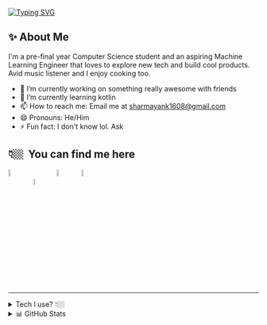 <!-- # Namaste, I'm Mayank Sharma <a href="https://sharmayank.co"><img src="https://raw.githubusercontent.com/shar-mayank/shar-mayank/main/stuff/namaste.gif" width=6% style="vertical-align: bottom;"></a> -->

[![Typing SVG](https://readme-typing-svg.demolab.com?font=Poppins&weight=600&size=28&duration=4986&pause=1000&color=66E133&center=true&vCenter=true&width=435&lines=Namaste%2C+I'm+Mayank+Sharma)](https://git.io/typing-svg)

<h2>✨&nbsp;About Me</h2>

I'm a pre-final year Computer Science student and an aspiring Machine Learning Engineer that loves to explore new tech and build cool products. Avid music listener and I enjoy cooking too.

- 🔭 I’m currently working on something really awesome with friends
- 🌱 I’m currently learning kotlin
- 📫 How to reach me: Email me at <a href="mailto:sharmayank1608@gmail.com" style="color: yellowgreen">sharmayank1608@gmail.com</a>
- 😄 Pronouns: He/Him
- ⚡ Fun fact: I don't know lol. Ask <a href="https://github.com/gauransh415" style="color: white">@gauransh415</a>


<h2>👇🏼&nbsp; You can find me here</h2>
<a href="https://www.linkedin.com/in/shar-mayank/"><img src="https://raw.githubusercontent.com/shar-mayank/shar-mayank/main/stuff/LinkedIn.svg" width=6% style="vertical-align: bottom;"></a>
&nbsp; &nbsp; <a href="https://x.com/sharmayank16"><img src="https://raw.githubusercontent.com/shar-mayank/shar-mayank/main/stuff/X_logo.svg" width=5.5% style="vertical-align: bottom;"></a>
&nbsp; &nbsp; <a href="https://www.youtube.com/@shar_mayank"><img src="https://raw.githubusercontent.com/shar-mayank/shar-mayank/main/stuff/YouTube.svg" width=6%;></a>
&nbsp; &nbsp; <a href="https://open.spotify.com/user/31nnp65x2sxb2pctdl574jxc2lte?si=Jg4Pl1EMQXWmLB5B7H7rmg"><img src="https://raw.githubusercontent.com/shar-mayank/shar-mayank/main/stuff/Spotify.svg" width=6% style="vertical-align: bottom;"></a><hr>

<details>
 <summary>Tech I use? 👇🏼</summary>
<!-- <h2>🛠️&nbsp;Tools & Languages</h2> -->

- **Deep Learning Libraries/Frameworks** <br>
<a href="https://keras.io/" target="_blank"><img height="23px" src="https://img.shields.io/badge/Keras-FF0000?style=for-the-badge&logo=keras&logoColor=white"></a>
<a href="https://pytorch.org/" target="_blank"><img height="23px" src="https://img.shields.io/badge/PyTorch-EE4C2C?style=for-the-badge&logo=pytorch&logoColor=white"></a>
<a href="https://www.tensorflow.org/" target="_blank"><img height="23px" src="https://img.shields.io/badge/TensorFlow-FF6F00?style=for-the-badge&logo=tensorflow&logoColor=white"></a>
<a href="https://opencv.org/" target="_blank"><img height="23px" src="https://img.shields.io/badge/OpenCV-27338e?style=for-the-badge&logo=OpenCV&logoColor=white"></a>

- **Machine Learning Libraries/Frameworks** <br>
<a href="https://numpy.org/" target="_blank"><img height="23px" src="https://img.shields.io/badge/Numpy-777BB4?style=for-the-badge&logo=numpy&logoColor=white"></a>
<a href="https://pandas.pydata.org/" target="_blank"><img height="23px" src="https://img.shields.io/badge/Pandas-2C2D72?style=for-the-badge&logo=pandas&logoColor=white"></a>
<a href="https://scikit-learn.org/" target="_blank"><img height="23px" src="https://img.shields.io/badge/scikit_learn-F7931E?style=for-the-badge&logo=scikit-learn&logoColor=white"></a>
<a href="https://matplotlib.org/" target="_blank"><img height="23px" src="https://img.shields.io/badge/Matplotlib-0052CC?style=for-the-badge&logo=matplotlib&logoColor=white"></a>
<a href="https://scipy.org/" target="_blank"><img height="23px" src="https://img.shields.io/badge/SciPy-654FF0?style=for-the-badge&logo=SciPy&logoColor=white"></a>

- **Languages** <br>
<a><img height="23px" src="https://img.shields.io/badge/C-00599C?style=for-the-badge&logo=c&logoColor=white"></a>
<a><img height="23px" src="https://img.shields.io/badge/C%2B%2B-00599C?style=for-the-badge&logo=c%2B%2B&logoColor=white"></a>
<a><img height="23px" src="https://img.shields.io/badge/CSS3-1572B6?style=for-the-badge&logo=css3&logoColor=white"></a>
<a><img height="23px" src="https://img.shields.io/badge/HTML5-E34F26?style=for-the-badge&logo=html5&logoColor=white"></a>
<a><img height="23px" src="https://img.shields.io/badge/PHP-777BB4?style=for-the-badge&logo=php&logoColor=white"></a>
<a href="https://www.python.org/" target="_blank"><img height="23px" src="https://img.shields.io/badge/Python-FFD43B?style=for-the-badge&logo=python&logoColor=blue"></a>

- **Web Frameworks** <br>
<a href="https://www.djangoproject.com/" target="_blank"><img height="23px" src="https://img.shields.io/badge/Django-092E20?style=for-the-badge&logo=django&logoColor=green"></a>
<a href="https://fastapi.tiangolo.com/" target="_blank"><img height="23px" src="https://img.shields.io/badge/fastapi-109989?style=for-the-badge&logo=FASTAPI&logoColor=white"></a>

- **Tools** <br>
<a href="https://www.postman.com/" target="_blank"><img height="23px" src="https://img.shields.io/badge/Postman-FF6C37?style=for-the-badge&logo=Postman&logoColor=white"></a>

- **Databases** <br>
<a href="https://www.mysql.com/" target="_blank"><img height="23px" src="https://img.shields.io/badge/MySQL-005C84?style=for-the-badge&logo=mysql&logoColor=white"></a>
<a href="https://www.sqlite.org/" target="_blank"><img height="23px" src="https://img.shields.io/badge/Sqlite-003B57?style=for-the-badge&logo=sqlite&logoColor=white"></a>
<a href="https://www.postgresql.org/" target="_blank"><img height="23px" src="https://img.shields.io/badge/PostgreSQL-316192?style=for-the-badge&logo=postgresql&logoColor=white"></a>

- **Cloud Platforms** <br>
<a href="https://aws.amazon.com/" target="_blank"><img height="23px" src="https://img.shields.io/badge/Amazon_AWS-FF9900?style=for-the-badge&logo=amazonaws&logoColor=white"></a>
<a href="https://www.cloudflare.com/en-gb/" target="_blank"><img height="23px" src="https://img.shields.io/badge/Cloudflare-F38020?style=for-the-badge&logo=Cloudflare&logoColor=white"></a>
<a href="https://cloud.google.com/?hl=en" target="_blank"><img height="23px" src="https://img.shields.io/badge/Google_Cloud-4285F4?style=for-the-badge&logo=google-cloud&logoColor=white"></a>
<a href="https://www.icloud.com/" target="_blank"><img height="23px" src="https://img.shields.io/badge/iCloud-3693F3?style=for-the-badge&logo=iCloud&logoColor=white"></a> <–– Yes, I use this too xD

- **IDEs** <br>
<a href="https://code.visualstudio.com/" target="_blank"><img height="23px" src="https://img.shields.io/badge/Visual_Studio_Code-0078D4?style=for-the-badge&logo=visual%20studio%20code&logoColor=white"></a>
<a href="https://www.jetbrains.com/pycharm/" target="_blank"><img height="23px" src="https://img.shields.io/badge/PyCharm-000000.svg?&style=for-the-badge&logo=PyCharm&logoColor=white"></a>
<a href="https://developer.android.com/studio" target="_blank"><img height="23px" src="https://img.shields.io/badge/Android_Studio-3DDC84?style=for-the-badge&logo=android-studio&logoColor=white"></a>
<a href="https://www.jetbrains.com/clion/" target="_blank"><img height="23px" src="https://img.shields.io/badge/CLion-000000?style=for-the-badge&logo=clion&logoColor=white"></a>
<a href="https://colab.research.google.com/" target="_blank"><img height="23px" src="https://img.shields.io/badge/Colab-F9AB00?style=for-the-badge&logo=googlecolab&color=525252"></a>
<a href="https://developer.apple.com/xcode/" target="_blank"><img height="23px" src="https://img.shields.io/badge/Xcode-007ACC?style=for-the-badge&logo=Xcode&logoColor=white"></a>

- **Operating Systems** <br>
<a><img height="23px" src="https://img.shields.io/badge/Linux-FCC624?style=for-the-badge&logo=linux&logoColor=black"></a>
<a><img height="23px" src="https://img.shields.io/badge/mac%20os-000000?style=for-the-badge&logo=apple&logoColor=white"></a>

- **Terminals** <br>
<a href="https://brew.sh/" target="_blank"><img height="23px" src="https://img.shields.io/badge/homebrew-FBB040?style=for-the-badge&logo=homebrew&logoColor=white"></a>
<a href="https://app.warp.dev/referral/66LJZZ" target="_blank"><img height="23px" src="https://img.shields.io/badge/warp-01A4FF?style=for-the-badge&logo=warp&logoColor=white"></a>
<a href="https://iterm2.com/" target="_blank"><img height="23px" src="https://img.shields.io/badge/iTerm2-000000?style=for-the-badge&logo=iterm2&logoColor=white"></a><br><br>

</details>

<details>
<summary>📊 GitHub Stats</summary>
<h2>📊&nbsp; Profile Summary</h2>
<a href=""><img src="https://github-profile-summary-cards.vercel.app/api/cards/profile-details?username=shar-mayank&theme=radical" alt="Radical Theme"></a>


<h2>📈&nbsp; Activity Graph</h2>
<a href=""><img src="https://github-readme-activity-graph.vercel.app/graph?username=shar-mayank&theme=react-dark" alt="React Dark Theme"></a>

<!--
<h2>💻&nbsp; Most Used Languages & Streak Stats </h2>
<a href=""><img src="https://github-readme-stats.vercel.app/api/top-langs/?username=shar-mayank&theme=radical" alt="Radical Theme"></a> -->

<!-- this was causing error -->
<!-- <a href=""><img src="https://github-readme-streak-stats.herokuapp.com/?user=shar-mayank&theme=cobalt" alt="Cobalt Theme"></a> -->

</details>

<!-- <h2>🎶&nbsp; What I've been listening lately</h2>

<div align=center>

[![spotify-github-profile](https://spotify-github-profile.kittinanx.com/api/view?uid=31nnp65x2sxb2pctdl574jxc2lte&cover_image=true&theme=novatorem&show_offline=false&background_color=121212&interchange=true&bar_color=53b14f&bar_color_cover=false)](https://spotify-github-profile.kittinanx.com/api/view?uid=31nnp65x2sxb2pctdl574jxc2lte&redirect=true)

</div> -->

<!--
#TODO: add this week I spent time on thing. ref: https://github.com/abhisheknaiidu/abhisheknaiidu/blob/master/README.md
-->
